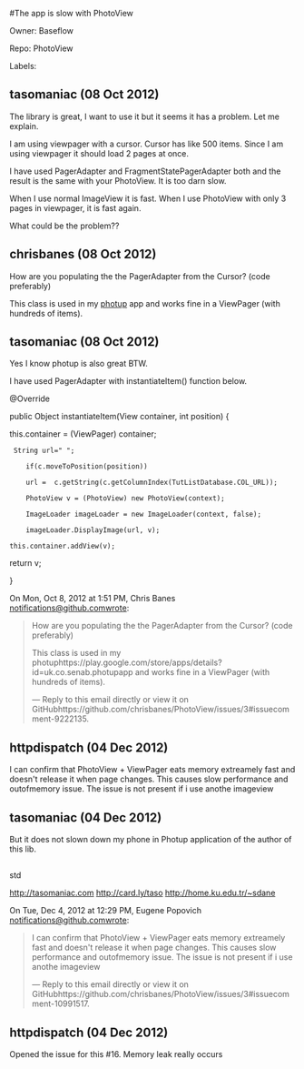 #The app is slow with PhotoView

Owner: Baseflow

Repo: PhotoView

Labels: 

## tasomaniac (08 Oct 2012)

The library is great, I want to use it but it seems it has a problem. Let me explain.

I am using viewpager with a cursor. Cursor has like 500 items. Since I am using viewpager it should load 2 pages at once. 

I have used PagerAdapter and FragmentStatePagerAdapter both and the result is the same with your PhotoView. It is too darn slow.

When I use normal ImageView it is fast. When I use PhotoView with only 3 pages in viewpager, it is fast again. 

What could be the problem??


## chrisbanes (08 Oct 2012)

How are you populating the the PagerAdapter from the Cursor? (code preferably) 

This class is used in my [photup](https://play.google.com/store/apps/details?id=uk.co.senab.photup) app and works fine in a ViewPager (with hundreds of items).


## tasomaniac (08 Oct 2012)

Yes I know photup is also great BTW.

I have used PagerAdapter with instantiateItem() function below.

@Override

 public Object instantiateItem(View container, int position) {

 this.container = (ViewPager) container;

```
 String url=" ";

    if(c.moveToPosition(position))

    url =  c.getString(c.getColumnIndex(TutListDatabase.COL_URL));

    PhotoView v = (PhotoView) new PhotoView(context);

    ImageLoader imageLoader = new ImageLoader(context, false);

    imageLoader.DisplayImage(url, v);

this.container.addView(v);
```

 return v;

 }

On Mon, Oct 8, 2012 at 1:51 PM, Chris Banes notifications@github.comwrote:

> How are you populating the the PagerAdapter from the Cursor? (code
> preferably)
> 
> This class is used in my photuphttps://play.google.com/store/apps/details?id=uk.co.senab.photupapp and works fine in a ViewPager (with hundreds of items).
> 
> —
> Reply to this email directly or view it on GitHubhttps://github.com/chrisbanes/PhotoView/issues/3#issuecomment-9222135.


## httpdispatch (04 Dec 2012)

I can confirm that PhotoView + ViewPager eats memory extreamely fast and doesn't release it when page changes. This causes slow performance and outofmemory issue. The issue is not present if i use anothe imageview


## tasomaniac (04 Dec 2012)

But it does not slown down my phone in Photup application of the author of
this lib.

## 

std

http://tasomaniac.com http://card.ly/taso
http://home.ku.edu.tr/~sdane

On Tue, Dec 4, 2012 at 12:29 PM, Eugene Popovich
notifications@github.comwrote:

> I can confirm that PhotoView + ViewPager eats memory extreamely fast and
> doesn't release it when page changes. This causes slow performance and
> outofmemory issue. The issue is not present if i use anothe imageview
> 
> —
> Reply to this email directly or view it on GitHubhttps://github.com/chrisbanes/PhotoView/issues/3#issuecomment-10991517.


## httpdispatch (04 Dec 2012)

Opened the issue for this #16. Memory leak really occurs


